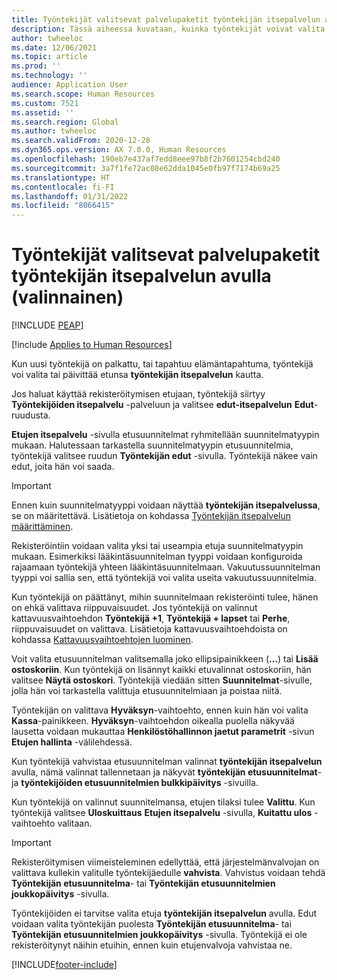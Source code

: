 ```yaml
---
title: Työntekijät valitsevat palvelupaketit työntekijän itsepalvelun avulla (valinnainen)
description: Tässä aiheessa kuvataan, kuinka työntekijät voivat valita tai päivittää etujaan.
author: twheeloc
ms.date: 12/06/2021
ms.topic: article
ms.prod: ''
ms.technology: ''
audience: Application User
ms.search.scope: Human Resources
ms.custom: 7521
ms.assetid: ''
ms.search.region: Global
ms.author: twheeloc
ms.search.validFrom: 2020-12-28
ms.dyn365.ops.version: AX 7.0.0, Human Resources
ms.openlocfilehash: 190eb7e437af7edd8eee97b8f2b7601254cbd240
ms.sourcegitcommit: 3a7f1fe72ac08e62dda1045e0fb97f7174b69a25
ms.translationtype: HT
ms.contentlocale: fi-FI
ms.lasthandoff: 01/31/2022
ms.locfileid: "8066415"
---
```

# <a name="employees-select-plans-by-using-employee-self-service-optional"></a>Työntekijät valitsevat palvelupaketit työntekijän itsepalvelun avulla (valinnainen)


[!INCLUDE [PEAP](../includes/peap-2.md)]

[!include [Applies to Human Resources](../includes/applies-to-hr.md)]

Kun uusi työntekijä on palkattu, tai tapahtuu elämäntapahtuma, työntekijä voi valita tai päivittää etunsa **työntekijän itsepalvelun** kautta.

Jos haluat käyttää rekisteröitymisen etujaan, työntekijä siirtyy **Työntekijöiden itsepalvelu** -palveluun ja valitsee **edut-itsepalvelun** **Edut**-ruudusta.

**Etujen itsepalvelu** -sivulla etusuunnitelmat ryhmitellään suunnitelmatyypin mukaan. Halutessaan tarkastella suunnitelmatyypin etusuunnitelmia, työntekijä valitsee ruudun **Työntekijän edut** -sivulla. Työntekijä näkee vain edut, joita hän voi saada.

> [!IMPORTANT]
> Ennen kuin suunnitelmatyyppi voidaan näyttää **työntekijän itsepalvelussa**, se on määritettävä. Lisätietoja on kohdassa [Työntekijän itsepalvelun määrittäminen](/hr-benefits-setup-employee-self-service.md).

Rekisteröintiin voidaan valita yksi tai useampia etuja suunnitelmatyypin mukaan. Esimerkiksi lääkintäsuunnitelman tyyppi voidaan konfiguroida rajaamaan työntekijä yhteen lääkintäsuunnitelmaan. Vakuutussuunnitelman tyyppi voi sallia sen, että työntekijä voi valita useita vakuutussuunnitelmia.

Kun työntekijä on päättänyt, mihin suunnitelmaan rekisteröinti tulee, hänen on ehkä valittava riippuvaisuudet. Jos työntekijä on valinnut kattavuusvaihtoehdon **Työntekijä +1**, **Työntekijä + lapset** tai **Perhe**, riippuvaisuudet on valittava. Lisätietoja kattavuusvaihtoehdoista on kohdassa [Kattavuusvaihtoehtojen luominen](/hr-benefits-setup-coverage-options.md).

Voit valita etusuunnitelman valitsemalla joko ellipsipainikkeen (**...**) tai **Lisää ostoskoriin**. Kun työntekijä on lisännyt kaikki etuvalinnat ostoskoriin, hän valitsee **Näytä ostoskori**. Työntekijä viedään sitten **Suunnitelmat**-sivulle, jolla hän voi tarkastella valittuja etusuunnitelmiaan ja poistaa niitä.

Työntekijän on valittava **Hyväksyn**-vaihtoehto, ennen kuin hän voi valita **Kassa**-painikkeen. **Hyväksyn**-vaihtoehdon oikealla puolella näkyvää lausetta voidaan mukauttaa **Henkilöstöhallinnon jaetut parametrit** -sivun **Etujen hallinta** -välilehdessä.

Kun työntekijä vahvistaa etusuunnitelman valinnat **työntekijän itsepalvelun** avulla, nämä valinnat tallennetaan ja näkyvät **työntekijän etusuunnitelmat**- ja **työntekijöiden etusuunnitelmien bulkkipäivitys** -sivuilla.

Kun työntekijä on valinnut suunnitelmansa, etujen tilaksi tulee **Valittu**. Kun työntekijä valitsee **Uloskuittaus** **Etujen itsepalvelu** -sivulla, **Kuitattu ulos** -vaihtoehto valitaan.

> [!IMPORTANT]
> Rekisteröitymisen viimeisteleminen edellyttää, että järjestelmänvalvojan on valittava kullekin valitulle työntekijäedulle **vahvista**. Vahvistus voidaan tehdä **Työntekijän etusuunnitelma**- tai **Työntekijän etusuunnitelmien joukkopäivitys** -sivulla.
>

Työntekijöiden ei tarvitse valita etuja **työntekijän itsepalvelun** avulla. Edut voidaan valita työntekijän puolesta **Työntekijän etusuunnitelma**- tai **Työntekijän etusuunnitelmien joukkopäivitys** -sivulla. Työntekijä ei ole rekisteröitynyt näihin etuihin, ennen kuin etujenvalvoja vahvistaa ne.

[!INCLUDE[footer-include](../includes/footer-banner.md)]
